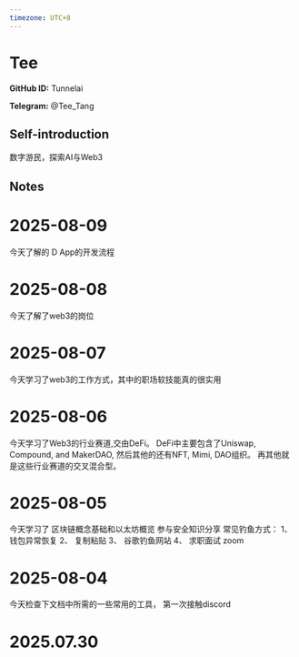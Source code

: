 ```yaml
---
timezone: UTC+8
---
```


# Tee

**GitHub ID:** Tunnelai

**Telegram:** @Tee_Tang

## Self-introduction

数字游民，探索AI与Web3

## Notes

<!-- Content_START -->
# 2025-08-09

今天了解的 D App的开发流程

# 2025-08-08

今天了解了web3的岗位

# 2025-08-07

今天学习了web3的工作方式，其中的职场软技能真的很实用

# 2025-08-06

今天学习了Web3的行业赛道,交由DeFi。 DeFi中主要包含了Uniswap, Compound, and MakerDAO, 然后其他的还有NFT, Mimi, DAO组织。 再其他就是这些行业赛道的交叉混合型。

# 2025-08-05

今天学习了 区块链概念基础和以太坊概览
参与安全知识分享
常见钓鱼方式：
1、钱包异常恢复 2、 复制粘贴 3、 谷歌钓鱼网站 4、 求职面试 zoom

# 2025-08-04

今天检查下文档中所需的一些常用的工具， 第一次接触discord

# 2025.07.30


<!-- Content_END -->
